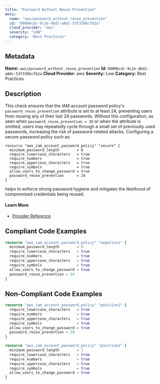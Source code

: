 ```yaml
---
title: "Password Without Reuse Prevention"
meta:
  name: "aws/password_without_reuse_prevention"
  id: "89806cdc-9c2e-4bd1-a0dc-53f339bcfb2a"
  cloud_provider: "aws"
  severity: "LOW"
  category: "Best Practices"
---
```

## Metadata
**Name:** `aws/password_without_reuse_prevention`
**Id:** `89806cdc-9c2e-4bd1-a0dc-53f339bcfb2a`
**Cloud Provider:** aws
**Severity:** Low
**Category:** Best Practices
## Description
This check ensures that the IAM account password policy's `password_reuse_prevention` attribute is set to at least 24, preventing users from reusing any of their last 24 passwords. Without this configuration, as seen when `password_reuse_prevention = 20` or when the attribute is omitted, users may repeatedly cycle through a small set of previously used passwords, increasing the risk of password-related attacks. Configuring a secure password policy such as:

```
resource "aws_iam_account_password_policy" "secure" {
  minimum_password_length        = 8
  require_lowercase_characters   = true
  require_numbers                = true
  require_uppercase_characters   = true
  require_symbols                = true
  allow_users_to_change_password = true
  password_reuse_prevention      = 24
}
```

helps to enforce strong password hygiene and mitigates the likelihood of compromised credentials being reused.

#### Learn More

 - [Provider Reference](https://registry.terraform.io/providers/hashicorp/aws/latest/docs/resources/iam_account_password_policy#password_reuse_prevention)


## Compliant Code Examples
```terraform
resource "aws_iam_account_password_policy" "negative1" {
  minimum_password_length        = 8
  require_lowercase_characters   = true
  require_numbers                = true
  require_uppercase_characters   = true
  require_symbols                = true
  allow_users_to_change_password = true
  password_reuse_prevention = 24
}

```
## Non-Compliant Code Examples
```terraform
resource "aws_iam_account_password_policy" "positive1" {
  require_lowercase_characters   = true
  require_numbers                = true
  require_uppercase_characters   = true
  require_symbols                = true
  allow_users_to_change_password = true
  password_reuse_prevention = 20
}

resource "aws_iam_account_password_policy" "positive2" {
  minimum_password_length        = 3
  require_lowercase_characters   = true
  require_numbers                = true
  require_uppercase_characters   = true
  require_symbols                = true
  allow_users_to_change_password = true
}

```